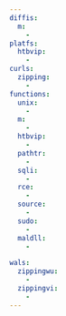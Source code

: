 ```yaml
---
diffis:
  m:
    -
platfs:
  htbvip:
    -
curls:
  zipping:
    -
functions:
  unix:
    -
  m:
    -
  htbvip:
    -
  pathtr:
    -
  sqli:
    -
  rce:
    -
  source:
    -
  sudo:
    -
  maldll:
    -

wals:
  zippingwu:
    -
  zippingvi:
    -
---
```

